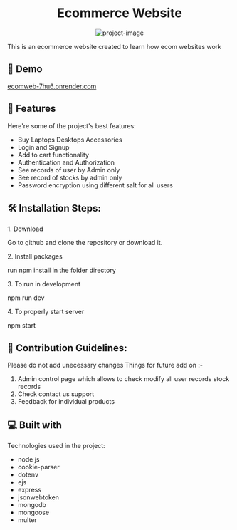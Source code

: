 <h1 align="center" id="title">Ecommerce Website</h1>

<p align="center"><img src="https://socialify.git.ci/pv2k3/EcomWeb/image?description=1&amp;forks=1&amp;issues=1&amp;language=1&amp;name=1&amp;owner=1&amp;pattern=Charlie%20Brown&amp;pulls=1&amp;stargazers=1&amp;theme=Light" alt="project-image"></p>

<p id="description">This is an ecommerce website created to learn how ecom websites work</p>

<h2>🚀 Demo</h2>

[ecomweb-7hu6.onrender.com](ecomweb-7hu6.onrender.com)

  
  
<h2>🧐 Features</h2>

Here're some of the project's best features:

*   Buy Laptops Desktops Accessories
*   Login and Signup
*   Add to cart functionality
*   Authentication and Authorization
*   See records of user by Admin only
*   See record of stocks by admin only
*   Password encryption using different salt for all users

<h2>🛠️ Installation Steps:</h2>

<p>1. Download</p>


Go to github and clone the repository or download it.


<p>2. Install packages</p>


run npm install in the folder directory


<p>3. To run in development</p>


npm run dev


<p>4. To properly start server</p>


npm start


<h2>🍰 Contribution Guidelines:</h2>

Please do not add unecessary changes Things for future add on :-
1.  Admin control page which allows to check modify all user records stock records 
2.  Check contact us support 
3.  Feedback for individual products

  
  
<h2>💻 Built with</h2>

Technologies used in the project:

*   node js
*   cookie-parser
*   dotenv
*   ejs
*   express
*   jsonwebtoken
*   mongodb
*   mongoose
*   multer

